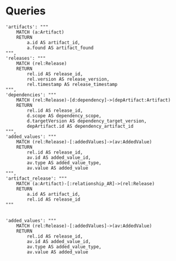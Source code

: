 # Queries

    'artifacts': """
        MATCH (a:Artifact)
        RETURN
            a.id AS artifact_id,
            a.found AS artifact_found
    """,
    'releases': """
        MATCH (rel:Release)
        RETURN
            rel.id AS release_id,
            rel.version AS release_version,
            rel.timestamp AS release_timestamp
    """,
    'dependencies': """
        MATCH (rel:Release)-[d:dependency]->(depArtifact:Artifact)
        RETURN
            rel.id AS release_id,
            d.scope AS dependency_scope,
            d.targetVersion AS dependency_target_version,
            depArtifact.id AS dependency_artifact_id
    """,
    'added_values': """
        MATCH (rel:Release)-[:addedValues]->(av:AddedValue)
        RETURN
            rel.id AS release_id,
            av.id AS added_value_id,
            av.type AS added_value_type,
            av.value AS added_value
    """,
    'artifact_release': """
        MATCH (a:Artifact)-[:relationship_AR]->(rel:Release)
        RETURN
            a.id AS artifact_id,
            rel.id AS release_id
    """



## 

    'added_values': """
        MATCH (rel:Release)-[:addedValues]->(av:AddedValue)
        RETURN
            rel.id AS release_id,
            av.id AS added_value_id,
            av.type AS added_value_type,
            av.value AS added_value

